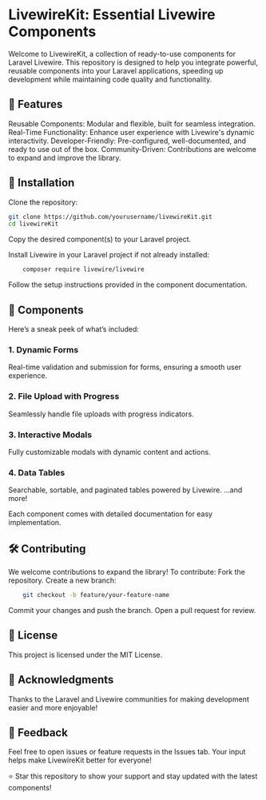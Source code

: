 # LivewireKit: Essential Livewire Components

Welcome to LivewireKit, a collection of ready-to-use components for Laravel Livewire. This repository is designed to help you integrate powerful, reusable components into your Laravel applications, speeding up development while maintaining code quality and functionality.
## 🎉 Features

Reusable Components: Modular and flexible, built for seamless integration.
Real-Time Functionality: Enhance user experience with Livewire's dynamic interactivity.
Developer-Friendly: Pre-configured, well-documented, and ready to use out of the box.
Community-Driven: Contributions are welcome to expand and improve the library.

## 🚀 Installation

Clone the repository:
```bash
git clone https://github.com/yourusername/livewireKit.git
cd livewireKit
```
Copy the desired component(s) to your Laravel project.

Install Livewire in your Laravel project if not already installed:
```bash
    composer require livewire/livewire
```
Follow the setup instructions provided in the component documentation.

## 📂 Components

Here’s a sneak peek of what’s included:
### 1. Dynamic Forms
Real-time validation and submission for forms, ensuring a smooth user experience.

### 2. File Upload with Progress
Seamlessly handle file uploads with progress indicators.

### 3. Interactive Modals
Fully customizable modals with dynamic content and actions.

### 4. Data Tables
Searchable, sortable, and paginated tables powered by Livewire.
…and more!

Each component comes with detailed documentation for easy implementation.
## 🛠 Contributing

We welcome contributions to expand the library! To contribute:
Fork the repository.
Create a new branch:
```bash
    git checkout -b feature/your-feature-name
```
Commit your changes and push the branch.
Open a pull request for review.

## 📄 License

This project is licensed under the MIT License.
## 🌟 Acknowledgments

Thanks to the Laravel and Livewire communities for making development easier and more enjoyable!
## 💬 Feedback

Feel free to open issues or feature requests in the Issues tab. Your input helps make LivewireKit better for everyone!

⭐ Star this repository to show your support and stay updated with the latest components!

